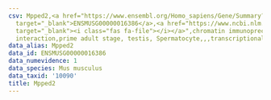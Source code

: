 ```yaml
---
csv: Mpped2,<a href="https://www.ensembl.org/Homo_sapiens/Gene/Summary?db=core;g=ENSMUSG00000016386"
  target="_blank">ENSMUSG00000016386</a>,<a href="https://www.ncbi.nlm.nih.gov/pubmed/25450459"
  target="_blank"><i class="fas fa-file"></i></a>",chromatin immunoprecipitation assay,direct
  interaction,prime adult stage, testis, Spermatocyte,,,transcriptional regulation,
data_alias: Mpped2
data_id: ENSMUSG00000016386
data_numevidence: 1
data_species: Mus musculus
data_taxid: '10090'
title: Mpped2
---
```

